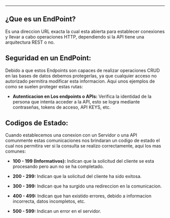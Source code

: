 
---
## ¿Que es un EndPoint?
Es una direccion URL exacta la cual esta abierta para establecer conexiones y llevar a cabo operaciones HTTP, dependiendo si la API tiene una arquitectura REST o no. 

## Seguridad en un EndPoint:
Debido a que estos Endpoints son capaces de realizar operaciones CRUD en las bases de datos debemos protegerlas, ya que cualquier acceso no autorizado permitira modificar esta informacion. Aqui unos ejemplos de como se suelen proteger estas rutas: 

- **Autenticacion en Los endpoints o APIs:**
	 Verifica la identidad de la persona que intenta acceder a la API, esto se logra mediante contraseñas, tokens de acceso, API KEYS, etc.
	 



## Codigos de Estado:
Cuando establecemos una conexion con un Servidor o una API comunmente estas comunicaciones nos brindaran un codigo de estado el cual nos permitira ver si la consulta se realizo correctamente, aqui los mas comunes:

- **100 - 199 (Informativos):**
	 Indican que la solicitud del cliente se esta procesando pero aun no se ha completado.
	 
- **200 - 299:**
	 Indican que la solicitud del cliente ha sido exitosa.
	 
- **300 - 399:**
	 Indican que ha surgido una redireccion en la comunicacion.
	 
- **400 - 499:**
	 Indican que han existido errores, debido a informacion incorrecta, datos incompletos, etc. 
	
- **500 - 599:**
	 Indican un error en el servidor.























